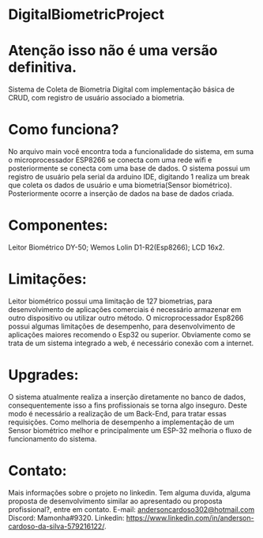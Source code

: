 # DigitalBiometricProject
# Atenção isso não é uma versão definitiva. 
Sistema de Coleta de Biometria Digital com implementação básica de CRUD, com registro de usuário associado a biometria.

# Como funciona?
No arquivo main você encontra toda a funcionalidade do sistema, em suma o microprocessador ESP8266 se conecta com uma rede wifi e posteriormente se conecta com uma base de dados. O sistema possui um registro de usuário pela serial da arduino IDE, digitando 1 realiza um break que coleta os dados de usuário e uma biometria(Sensor biométrico).
Posteriormente ocorre a inserção de dados na base de dados criada.

# Componentes:
Leitor Biométrico DY-50;
Wemos Lolin D1-R2(Esp8266);
LCD 16x2.

# Limitações:
Leitor biométrico possui uma limitação de 127 biometrias, para desenvolvimento de aplicações comerciais é necessário armazenar em outro dispositivo ou utilizar outro método.
O microprocessador Esp8266 possui algumas limitações de desempenho, para desenvolvimento de aplicações maiores recomendo o Esp32 ou superior.
Obviamente como se trata de um sistema integrado a web, é necessário conexão com a internet.

# Upgrades:
O sistema atualmente realiza a inserção diretamente no banco de dados, consequentemente isso a fins profissionais se torna algo inseguro. Deste modo é necessário a realização de um Back-End, para tratar essas requisições. Como melhoria de desempenho a implementação de um Sensor biométrico melhor e principalmente um ESP-32 melhoria o fluxo de funcionamento do sistema.

# Contato:
Mais informações sobre o projeto no linkedin.
Tem alguma duvida, alguma proposta de desenvolvimento similar ao apresentado ou proposta profissional?, entre em contato.
E-mail: andersoncardoso302@hotmail.com
Discord: Mamonha#9320.
Linkedin: https://www.linkedin.com/in/anderson-cardoso-da-silva-579216122/.

